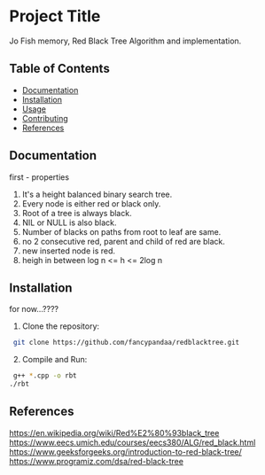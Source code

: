 # Project Title
Jo Fish memory, Red Black Tree Algorithm and implementation.

## Table of Contents
- [Documentation](#documentation)
- [Installation](#installation)
- [Usage](#usage)
- [Contributing](#contributing)
- [References](#references)

## Documentation

first - properties 

1. It's a height balanced binary search tree.
2. Every node is either red or black only.
3. Root of a tree is always black.
4. NIL or NULL is also black.
5. Number of blacks on paths from root to leaf are same.
6. no 2 consecutive red, parent and child of red are black.
7. new inserted node is red.
8. heigh in between log n <= h <= 2log n

## Installation
for now...????
1. Clone the repository:
```bash
 git clone https://github.com/fancypandaa/redblacktree.git
```

2. Compile and Run:
```bash
 g++ *.cpp -o rbt
./rbt
 ```

## References

https://en.wikipedia.org/wiki/Red%E2%80%93black_tree
https://www.eecs.umich.edu/courses/eecs380/ALG/red_black.html
https://www.geeksforgeeks.org/introduction-to-red-black-tree/
https://www.programiz.com/dsa/red-black-tree
